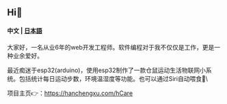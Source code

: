 Hi👋
-------
#### 中文 | [日本語](https://github.com/a2181745/a2181745/blob/main/README-ja.md) 

大家好，一名从业6年的web开发工程师。软件编程对于我不仅仅是工作，更是一种业余爱好。  

最近痴迷于esp32(arduino)，使用esp32制作了一款仓鼠运动生活物联网小系统。包括统计每日运动步数，环境温湿度等功能。也可以通过Siri自动喂食🐹\

项目主页👉：https://hanchengxu.com/hCare
